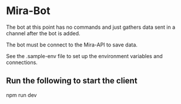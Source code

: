 # Mira-Bot
The bot at this point has no commands and just gathers data sent in a channel
after the bot is added.

The bot must be connect to the Mira-API to save data.

See the .sample-env file to set up the environment variables and connections.

## Run the following to start the client ##
npm run dev
